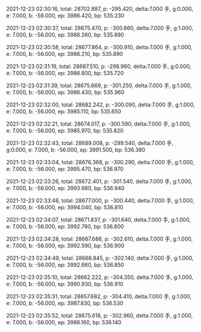 2021-12-23 02:30:16, total: 28702.887, p: -295.420, delta:7.000 手, g:0.000, e: 7.000, b: -56.000, ep: 3986.420, bp: 535.230

2021-12-23 02:30:37, total: 28675.470, p: -300.860, delta:7.000 手, g:1.000, e: 7.000, b: -56.000, ep: 3986.260, bp: 535.890

2021-12-23 02:30:58, total: 28677.864, p: -300.910, delta:7.000 手, g:1.000, e: 7.000, b: -56.000, ep: 3986.210, bp: 535.890

2021-12-23 02:31:19, total: 28687.510, p: -298.960, delta:7.000 手, g:0.000, e: 7.000, b: -56.000, ep: 3986.800, bp: 535.720

2021-12-23 02:31:39, total: 28675.669, p: -301.250, delta:7.000 手, g:1.000, e: 7.000, b: -56.000, ep: 3986.430, bp: 535.960

2021-12-23 02:32:00, total: 28682.242, p: -300.090, delta:7.000 手, g:1.000, e: 7.000, b: -56.000, ep: 3985.110, bp: 535.650

2021-12-23 02:32:21, total: 28674.017, p: -300.590, delta:7.000 手, g:1.000, e: 7.000, b: -56.000, ep: 3985.970, bp: 535.820

2021-12-23 02:32:43, total: 28689.008, p: -299.540, delta:7.000 手, g:0.000, e: 7.000, b: -56.000, ep: 3991.500, bp: 536.380

2021-12-23 02:33:04, total: 28676.368, p: -300.290, delta:7.000 手, g:1.000, e: 7.000, b: -56.000, ep: 3995.470, bp: 536.970

2021-12-23 02:33:26, total: 28672.401, p: -301.540, delta:7.000 手, g:1.000, e: 7.000, b: -56.000, ep: 3993.980, bp: 536.940

2021-12-23 02:33:46, total: 28677.000, p: -300.440, delta:7.000 手, g:1.000, e: 7.000, b: -56.000, ep: 3994.040, bp: 536.810

2021-12-23 02:34:07, total: 28671.837, p: -301.640, delta:7.000 手, g:1.000, e: 7.000, b: -56.000, ep: 3992.760, bp: 536.800

2021-12-23 02:34:28, total: 28667.688, p: -302.610, delta:7.000 手, g:1.000, e: 7.000, b: -56.000, ep: 3992.590, bp: 536.900

2021-12-23 02:34:49, total: 28668.845, p: -302.140, delta:7.000 手, g:1.000, e: 7.000, b: -56.000, ep: 3992.660, bp: 536.850

2021-12-23 02:35:10, total: 28662.222, p: -304.350, delta:7.000 手, g:1.000, e: 7.000, b: -56.000, ep: 3990.930, bp: 536.910

2021-12-23 02:35:31, total: 28657.682, p: -304.410, delta:7.000 手, g:1.000, e: 7.000, b: -56.000, ep: 3987.830, bp: 536.530

2021-12-23 02:35:52, total: 28675.618, p: -302.960, delta:7.000 手, g:1.000, e: 7.000, b: -56.000, ep: 3986.160, bp: 536.140